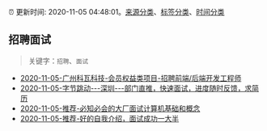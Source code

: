 :alarm_clock: 更新时间: 2020-11-05 04:48:01。[来源分类](../README.md)、[标签分类](../TAGS.md)、[时间分类](../TIMELINE.md)

## 招聘面试


> 关键字：`招聘`、`面试`



- [2020-11-05-广州科瓦科技-会员权益类项目-招聘前端/后端开发工程师](https://www.v2ex.com/t/721984) 
- [2020-11-05-字节跳动---深圳---部门直推，快速面试，进度随时反馈，求简历](https://www.v2ex.com/t/721958) 
- [2020-11-05-推荐-必知必会的大厂面试计算机基础和概念](https://toutiao.io/k/xvy1us5) 
- [2020-11-05-推荐-好的自我介绍，面试成功一大半](https://toutiao.io/k/lpyu6km) 